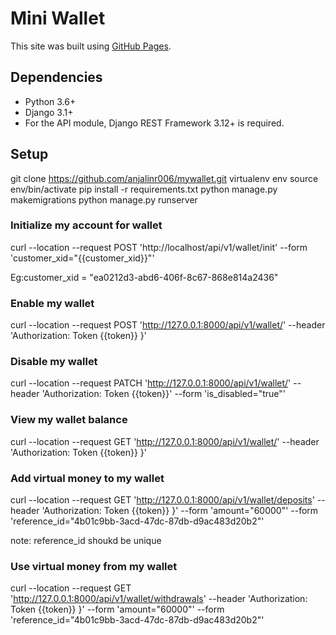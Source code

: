 # Mini Wallet
This site was built using [GitHub Pages](https://pages.github.com/).

## Dependencies
- Python 3.6+
- Django 3.1+
- For the API module, Django REST Framework 3.12+ is required.

## Setup

git clone https://github.com/anjalinr006/mywallet.git
virtualenv env
source env/bin/activate
pip install -r requirements.txt
python manage.py makemigrations
python manage.py runserver

### Initialize my account for wallet

  curl --location --request POST 'http://localhost/api/v1/wallet/init' --form 'customer_xid="{{customer_xid}}"'
  
  Eg:customer_xid = "ea0212d3-abd6-406f-8c67-868e814a2436"

### Enable my wallet

 curl --location --request POST 'http://127.0.0.1:8000/api/v1/wallet/' --header 'Authorization: Token {{token}} }'


### Disable my wallet

curl --location --request PATCH 'http://127.0.0.1:8000/api/v1/wallet/' --header 'Authorization: Token {{token}}' --form 'is_disabled="true"'

### View my wallet balance

 curl --location --request GET 'http://127.0.0.1:8000/api/v1/wallet/' --header 'Authorization: Token {{token}} }'


### Add virtual money to my wallet

 curl --location --request GET 'http://127.0.0.1:8000/api/v1/wallet/deposits' --header 'Authorization: Token {{token}} }' --form 'amount="60000"' --form 'reference_id="4b01c9bb-3acd-47dc-87db-d9ac483d20b2"'
 
 note: reference_id shoukd be unique

### Use virtual money from my wallet

 curl --location --request GET 'http://127.0.0.1:8000/api/v1/wallet/withdrawals' --header 'Authorization: Token {{token}} }' --form 'amount="60000"' --form 'reference_id="4b01c9bb-3acd-47dc-87db-d9ac483d20b2"'







